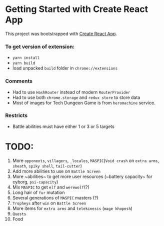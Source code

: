 # Getting Started with Create React App
This project was bootstrapped with [Create React App](https://github.com/facebook/create-react-app).

### To get version of extension:
 - `yarn install`
 - `yarn build`
 - load unpacked `build` folder in `chrome://extensions`

### Comments
 - Had to use `HashRouter` instead of modern `RouterProvider`
 - Had to use both `chrome.storage` and `redux store` to store data
 - Most of images for Tech Dungeon Game is from `heromachine` service.

### Restricts
 - Battle abilities must have either 1 or 3 or 5 targets

 # TODO:
 1) More `opponents`, `villagers`, `_locales`, `MASPIC`(`Void crash` on `extra arms`, `sheath`, `spiky shell`, `tail-cutter`)
 2) Add more abilities to use on `Battle Screen`
 3) More ~abilities~ to get more user resources (~battery capacity~ for cyborg, `psi-capacity`)
 4) Mix `MASPIC` to get `elf` and `werewolf`(?)
 5) Long hair of `fur` mutation
 6) Several generations of `MASPIC` masters (?)
 7) `Tropheys` after `win` on `Battle Screen`
 8) More items for `extra arms` and `telekinesis` (`mage khopesh`)
 9) `Quests`
 10) Food